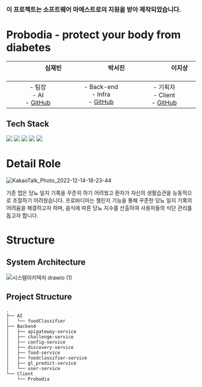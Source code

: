 ### 이 프로젝트는 소프트웨어 마에스트로의 지원을 받아 제작되었습니다.

# Probodia - protect your body from diabetes

| &nbsp;&nbsp;&nbsp;&nbsp;&nbsp;&nbsp;&nbsp;&nbsp;&nbsp;&nbsp;&nbsp;&nbsp;&nbsp;&nbsp;&nbsp;&nbsp;&nbsp;&nbsp; 심재빈 &nbsp;&nbsp;&nbsp;&nbsp;&nbsp;&nbsp;&nbsp;&nbsp;&nbsp;&nbsp;&nbsp;&nbsp;&nbsp;&nbsp;&nbsp;&nbsp;&nbsp;&nbsp; | &nbsp;&nbsp;&nbsp;&nbsp;&nbsp;&nbsp;&nbsp;&nbsp;&nbsp;&nbsp;&nbsp;&nbsp;&nbsp;&nbsp;&nbsp;&nbsp;&nbsp;&nbsp; 박서진 &nbsp;&nbsp;&nbsp;&nbsp;&nbsp;&nbsp;&nbsp;&nbsp;&nbsp;&nbsp;&nbsp;&nbsp;&nbsp;&nbsp;&nbsp;&nbsp;&nbsp;&nbsp; | &nbsp;&nbsp;&nbsp;&nbsp;&nbsp;&nbsp;&nbsp;&nbsp;&nbsp;&nbsp;&nbsp;&nbsp;&nbsp;&nbsp;&nbsp;&nbsp;&nbsp;&nbsp; 이지상 &nbsp;&nbsp;&nbsp;&nbsp;&nbsp;&nbsp;&nbsp;&nbsp;&nbsp;&nbsp;&nbsp;&nbsp;&nbsp;&nbsp;&nbsp;&nbsp;&nbsp;&nbsp;
|:---:|:---:|:---:|  
| - 팀장 <br> - AI  <br> - [GitHub](https://github.com/simbean) | - Back-end<br>- Infra <Br> - [GitHub](https://github.com/backtony) | - 기획자 <br>- Client <br> - [GitHub](https://github.com/kiwan97)

## Tech Stack
<img src="https://img.shields.io/badge/PyTorch-EE4C2C?style=for-the-badge&logo=PyTorch&logoColor=white"> <img src="https://img.shields.io/badge/FastAPI-009688?style=for-the-badge&logo=FastAPI&logoColor=white"> <img src="https://img.shields.io/badge/Spring-6DB33F?style=for-the-badge&logo=Spring&logoColor=white"> <img src="https://img.shields.io/badge/Android-3DDC84?style=for-the-badge&logo=Android&logoColor=white"> <img src="https://img.shields.io/badge/AWS-232F3E?style=for-the-badge&logo=Amazon AWS&logoColor=white"> 

# Detail Role
    

    

![KakaoTalk_Photo_2022-12-14-18-23-44](https://user-images.githubusercontent.com/67853497/207557449-15c05daf-d888-4710-a63f-421bb96df054.jpeg)

기존 앱은 당뇨 일지 기록을 꾸준히 하기 어려웠고 환자가 자신의 생활습관을 능동적으로 조절하기 어려웠습니다. 프로바디아는 챌린지 기능을 통해 꾸준한 당뇨 일지 기록의 어려움을 해결하고자 하며, 음식에 따른 당뇨 지수를 산출하여 사용자들의 식단 관리를 돕고자 합니다.

# Structure
## System Architecture
![시스템아키텍처 drawio (1)](https://user-images.githubusercontent.com/67853497/207553980-5b123f56-e62f-4691-b637-0a02a436737e.png)

## Project Structure
```
.
├── AI
│   └── foodClassifier
├── Backend
│   ├── apigateway-service
│   ├── challenge-service
│   ├── config-service
│   ├── discovery-service
│   ├── food-service
│   ├── foodclassifier-service
│   ├── gl_predict-service
│   └── user-service
└── Client
    └── Probodia
    
```
